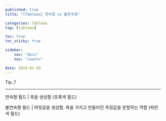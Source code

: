 ```yaml
---
published: true
title: "[Tableau] 연속형 vs 불연속형"

categories: Tableau
tag: [tableau]

toc: true
toc_sticky: true

sidebar:
    nav: "docs"
    nav: "counts"

date: 2024-01-29
---
```

Tip..?

----

연속형 필드 | 축을 생성함 (초록색 필드)

불연속형 필드 | 머릿글을 생성함. 축을 가지고 만들어진 측정값을 분할하는 역할 (파란색 필드)